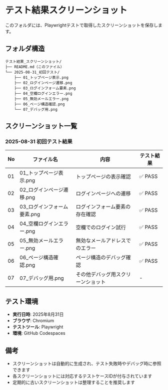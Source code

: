 # テスト結果スクリーンショット

このフォルダには、Playwrightテストで取得したスクリーンショットを保存します。

## フォルダ構造

```
テスト結果_スクリーンショット/
├── README.md（このファイル）
└── 2025-08-31_初回テスト/
    ├── 01_トップページ表示.png
    ├── 02_ログインページ遷移.png
    ├── 03_ログインフォーム要素.png
    ├── 04_空欄ログインエラー.png
    ├── 05_無効メールエラー.png
    ├── 06_ページ構造確認.png
    └── 07_デバッグ用.png
```

## スクリーンショット一覧

### 2025-08-31 初回テスト結果

| No | ファイル名 | 内容 | テスト結果 |
|----|-----------|------|-----------|
| 01 | 01_トップページ表示.png | トップページの表示確認 | ✅ PASS |
| 02 | 02_ログインページ遷移.png | ログインページへの遷移 | ✅ PASS |
| 03 | 03_ログインフォーム要素.png | ログインフォーム要素の存在確認 | ✅ PASS |
| 04 | 04_空欄ログインエラー.png | 空欄でのログイン試行 | ✅ PASS |
| 05 | 05_無効メールエラー.png | 無効なメールアドレスでのエラー | ✅ PASS |
| 06 | 06_ページ構造確認.png | ページ構造のデバッグ確認 | ✅ PASS |
| 07 | 07_デバッグ用.png | その他デバッグ用スクリーンショット | - |

## テスト環境

- **実行日時**: 2025年8月31日
- **ブラウザ**: Chromium
- **テストツール**: Playwright
- **環境**: GitHub Codespaces

## 備考

- スクリーンショットは自動的に生成され、テスト失敗時やデバッグ時に参照できます
- 各スクリーンショットには対応するテストケースIDが付与されています
- 定期的に古いスクリーンショットは整理することを推奨します